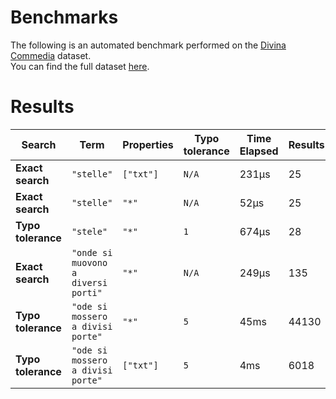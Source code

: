 
# Benchmarks

The following is an automated benchmark performed on the [Divina Commedia](https://en.wikipedia.org/wiki/Divina_Commedia) dataset. <br />
You can find the full dataset [here](https://github.com/nearform/lyra/blob/main/packages/benchmarks/dataset/divinaCommedia.json).

# Results


| Search             | Term                                  | Properties | Typo tolerance | Time Elapsed  | Results     |
|--------------------|---------------------------------------|------------|----------------|---------------|-------------|
| **Exact search**   | `"stelle"`                          | `["txt"]`| `N/A`        | 231μs | 25 |
| **Exact search**   | `"stelle"`                          | `"*"`    | `N/A`        | 52μs | 25 |
| **Typo tolerance** | `"stele"`                           | `"*"`    | `1`          | 674μs | 28 | 
| **Exact search**   | `"onde si muovono a diversi porti"` | `"*"`    | `N/A`        | 249μs | 135 | 
| **Typo tolerance** | `"ode si mossero a divisi porte"`   | `"*"`    | `5`          | 45ms | 44130 | 
| **Typo tolerance** | `"ode si mossero a divisi porte"`   | `["txt"]`| `5`          | 4ms | 6018 |


